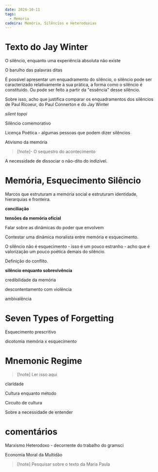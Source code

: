 ```yaml
---
date: 2024-10-11
tags:
  - Memoria
cadeira: Memória, Silêncios e Heterodoxias
---
```


# Texto do Jay Winter

O silêncio, enquanto uma experiência absoluta não existe

O barulho das palavras ditas


É possivel apresentar um enquadramento do silêncio, o silêncio pode ser caracterizado relativamente à sua prática, a forma como o silêncio é constituido. Ou pode ser feito a partir da "essência" desse silêncio. 

Sobre isso, acho que justifica comparar os enquadramentos dos silêncios de Paul Ricoeur, do Paul Connerton e do Jay Winter 


*silent topoi*


Silêncio comemorativo 

Licença Poética - algumas pessoas que podem dizer silêncios

Ativismo da memória

>[!note]- O sequestro do acontecimento


A necessidade de dissociar o não-dito do indizível.

# Memória, Esquecimento Silêncio

Marcos que estruturam a memória social e estruturam identidade, hierarquias e fronteira.

**conciliação**

**tensões da memória oficial**

Falar sobre as dinâmicas do poder que envolvem

Contestar uma dinâmica moralista entre memória e esquecimento. 

O silêncio não é esquecimento - isso é um pouco estranho - acho que é valorização um pouco poética demais do silêncio. 

Definição do conflito. 

**silêncio enquanto sobrevivência**

credibilidade da memória

descontentamento com violência 

ambivalência


# Seven Types of Forgetting

Esquecimento prescritivo 


dicotomia memória x esquecimento 



# Mnemonic Regime

>[!note]  Ler isso aqui

claridade

Cultura enquanto método 

Circuito de cultura

Sobre a necessidade de entender 



# comentários


Marxismo Heterodoxo - decorrente do trabalho do gramsci

Economia Moral da Multidão


>[!note] Pesquisar sobre o texto da Maria Paula


